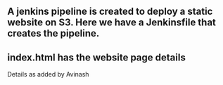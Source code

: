 ## A jenkins pipeline is created to deploy a static website on S3. Here we have a Jenkinsfile that creates the pipeline. 
## index.html has the website page details
Details as added by Avinash
